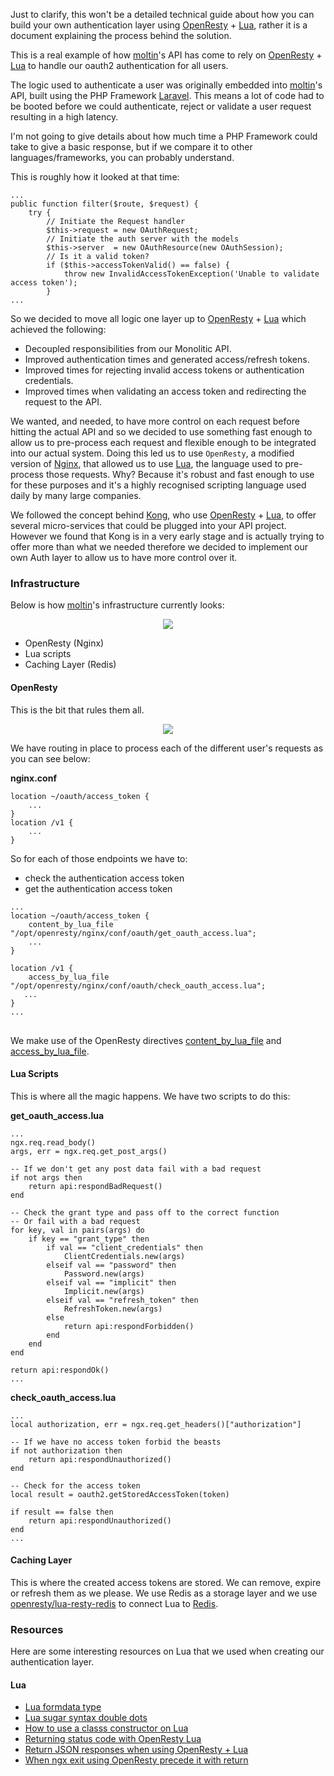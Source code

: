 Just to clarify, this won't be a detailed technical guide about how you can build your own authentication layer using [OpenResty](https://openresty.org) + [Lua](http://www.lua.org), rather it is a document explaining the process behind the solution.

This is a real example of how [moltin](https://moltin.com)'s API has come to rely on [OpenResty](https://openresty.org) + [Lua](http://www.lua.org) to handle our oauth2 authentication for all users.

The logic used to authenticate a user was originally embedded into [moltin](https://moltin.com)'s API, built using the PHP Framework [Laravel](https://laravel.com/). This means a lot of code had to be booted before we could authenticate, reject or validate a user request resulting in a high latency.

I'm not going to give details about how much time a PHP Framework could take to give a basic response, but if we compare it to other languages/frameworks, you can probably understand.

This is roughly how it looked at that time:


    ...
    public function filter($route, $request) {
        try {
            // Initiate the Request handler
            $this->request = new OAuthRequest;
            // Initiate the auth server with the models
            $this->server  = new OAuthResource(new OAuthSession);
     		// Is it a valid token?   
            if ($this->accessTokenValid() == false) {
                throw new InvalidAccessTokenException('Unable to validate access token');
            }
    ...


So we decided to move all logic one layer up to [OpenResty](https://openresty.org) + [Lua](http://www.lua.org) which achieved the following:

* Decoupled responsibilities from our Monolitic API.
* Improved authentication times and generated access/refresh tokens.
* Improved times for rejecting invalid access tokens or authentication credentials.
* Improved times when validating an access token and redirecting the request to the API.

We wanted, and needed, to have more control on each request before hitting the actual API and so we decided to use something fast enough to allow us to pre-process each request and flexible enough to be integrated into our actual system. Doing this led us to use `OpenResty`, a modified version of [Nginx](https://www.nginx.com/), that allowed us to use [Lua](http://www.lua.org), the language used to pre-process those requests. Why? Because it's robust and fast enough to use for these purposes and it's a highly recognised scripting language used daily by many large companies.

We followed the concept behind [Kong](https://github.com/Mashape/kong), who use [OpenResty](https://openresty.org) + [Lua](http://www.lua.org), to offer several micro-services that could be plugged into your API project. However we found that Kong is in a very early stage and is actually trying to offer more than what we needed therefore we decided to implement our own Auth layer to allow us to have more control over it.

### Infrastructure

Below is how [moltin](https://moltin.com)'s infrastructure currently looks:

<center>
<img class="img-responsive" src="https://moltin.com/files/large/67b084c60b6d0ff"/>
</center>

* OpenResty (Nginx)
* Lua scripts
* Caching Layer (Redis)

#### OpenResty

This is the bit that rules them all.

<center>
<img class="img-responsive" src="https://moltin.com/files/large/8b359a7b2bad55a"/>
</center>

We have routing in place to process each of the different user's requests as you can see below:

**nginx.conf**

    location ~/oauth/access_token {
    	...
    }
    location /v1 {
    	...
    }


So for each of those endpoints we have to:

* check the authentication access token
* get the authentication access token

<pre>
<code>...
location ~/oauth/access_token {
    content_by_lua_file "/opt/openresty/nginx/conf/oauth/get_oauth_access.lua";
    ...
}

location /v1 {
    access_by_lua_file "/opt/openresty/nginx/conf/oauth/check_oauth_access.lua";
   ...
}
...
</code>
</pre>

We make use of the OpenResty directives [content\_by\_lua\_file](https://github.com/openresty/lua-nginx-module#content_by_lua_file) and [access\_by\_lua\_file](https://github.com/openresty/lua-nginx-module#access_by_lua_file).

#### Lua Scripts

This is where all the magic happens. We have two scripts to do this:

**get\_oauth\_access.lua**

    ...
    ngx.req.read_body()
    args, err = ngx.req.get_post_args()

    -- If we don't get any post data fail with a bad request
    if not args then
        return api:respondBadRequest()
    end

    -- Check the grant type and pass off to the correct function
    -- Or fail with a bad request
    for key, val in pairs(args) do
        if key == "grant_type" then
            if val == "client_credentials" then
                ClientCredentials.new(args)
            elseif val == "password" then
                Password.new(args)
            elseif val == "implicit" then
                Implicit.new(args)
            elseif val == "refresh_token" then
                RefreshToken.new(args)
            else
                return api:respondForbidden()
            end
        end
    end

    return api:respondOk()
    ...


**check\_oauth\_access.lua**

    ...
    local authorization, err = ngx.req.get_headers()["authorization"]

    -- If we have no access token forbid the beasts
    if not authorization then
        return api:respondUnauthorized()
    end

    -- Check for the access token
    local result = oauth2.getStoredAccessToken(token)

    if result == false then
        return api:respondUnauthorized()
    end
    ...


#### Caching Layer

This is where the created access tokens are stored. We can remove, expire or refresh them as we please. We use Redis as a storage layer and we use [openresty/lua-resty-redis](https://github.com/openresty/lua-resty-redis) to connect Lua to [Redis](http://redis.io/).

### Resources

Here are some interesting resources on Lua that we used when creating our authentication layer.

#### Lua

* [Lua formdata type](http://blog.zot24.com/lua-formdata-type/)
* [Lua sugar syntax double dots](http://blog.zot24.com/lua-sugar-syntax-double-dots/)
* [How to use a classs constructor on Lua](http://blog.zot24.com/how-to-use-a-classs-constructor-on-lua/)
* [Returning status code with OpenResty Lua](http://blog.zot24.com/returning-status-code-with-openresty-lua/)
* [Return JSON responses when using OpenResty + Lua](http://blog.zot24.com/return-json-responses-when-using-openresty-lua/)
* [When ngx exit using OpenResty precede it with return](http://blog.zot24.com/when-ngx-exit-using-openresty-precede-it-with-return/)
